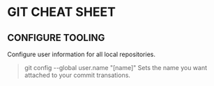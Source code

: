 # GIT CHEAT SHEET  


## CONFIGURE TOOLING  
Configure user information for all local repositories.  
>  git config --global user.name "[name]"
Sets the name you want attached to your commit transations.
